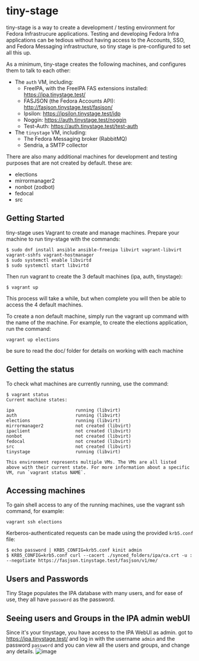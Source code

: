 # tiny-stage

tiny-stage is a way to create a development / testing environment for Fedora Infrastrucure applications.
Testing and developing Fedora Infra applications can be  tedious without having access to the Accounts, SSO, and Fedora Messaging infrastructure, so tiny stage is pre-configured to set all this up.

As a minimum, tiny-stage creates the following machines, and configures them to talk to each other:

* The `auth` VM, including:
  * FreeIPA, with the FreeIPA FAS extensions installed: https://ipa.tinystage.test/
  * FASJSON (the Fedora Accounts API): http://fasjson.tinystage.test/fasjson/
  * Ipsilon: https://ipsilon.tinystage.test/idp
  * Noggin: https://auth.tinystage.test/noggin
  * Test-Auth: https://auth.tinystage.test/test-auth
* The `tinystage` VM, including:
  * The Fedora Messaging broker (RabbitMQ)
  * Sendria, a SMTP collector

There are also many additional machines for development and testing purposes that are not created by default. these are:

* elections
* mirrormanager2
* nonbot (zodbot)
* fedocal
* src


## Getting Started

tiny-stage uses Vagrant to create and manage machines. Prepare your machine to run tiny-stage with the commands:

```
$ sudo dnf install ansible ansible-freeipa libvirt vagrant-libvirt vagrant-sshfs vagrant-hostmanager
$ sudo systemctl enable libvirtd
$ sudo systemctl start libvirtd
```

Then run vagrant to create the 3 default machines (ipa, auth, tinystage):

```
$ vagrant up
```

This process will take a while, but when complete you will then be able to access the 4 default machines.

To create a non default machine, simply run the vagrant up command with the name of the machine. For example, to create the elections application, run the command:

```
vagrant up elections
```

be sure to read the doc/ folder for details on working with each machine


## Getting the status

To check what machines are currently running, use the command:

```
$ vagrant status
Current machine states:

ipa                       running (libvirt)
auth                      running (libvirt)
elections                 running (libvirt)
mirrormanager2            not created (libvirt)
ipaclient                 not created (libvirt)
nonbot                    not created (libvirt)
fedocal                   not created (libvirt)
src                       not created (libvirt)
tinystage                 running (libvirt)

This environment represents multiple VMs. The VMs are all listed
above with their current state. For more information about a specific
VM, run `vagrant status NAME`.
```

## Accessing machines

To gain shell access to any of the running machines, use the vagrant ssh command, for example:

```
vagrant ssh elections
```

Kerberos-authenticated requests can be made using the provided `krb5.conf` file:

```
$ echo password | KRB5_CONFIG=krb5.conf kinit admin
$ KRB5_CONFIG=krb5.conf curl --cacert ./synced_folders/ipa/ca.crt -u : --negotiate https://fasjson.tinystage.test/fasjson/v1/me/
```

## Users and Passwords

Tiny Stage populates the IPA database with many users, and for ease of use, they all have `password` as the password.

## Seeing users and Groups in the IPA admin webUI

Since it's your tinystage, you have access to the IPA WebUI as admin. got to https://ipa.tinystage.test/ and log in with the username `admin` and the password `password` and you can view all the users and groups, and change any details.
![image](https://user-images.githubusercontent.com/592259/122032526-11025c80-ce13-11eb-9a21-66c9047c232e.png)

